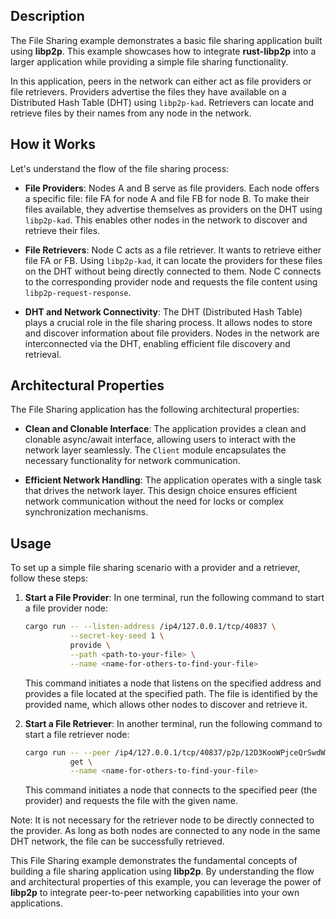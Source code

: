 ## Description

The File Sharing example demonstrates a basic file sharing application built using **libp2p**. This example showcases how to integrate **rust-libp2p** into a larger application while providing a simple file sharing functionality.

In this application, peers in the network can either act as file providers or file retrievers. Providers advertise the files they have available on a Distributed Hash Table (DHT) using `libp2p-kad`. Retrievers can locate and retrieve files by their names from any node in the network.

## How it Works

Let's understand the flow of the file sharing process:

- **File Providers**: Nodes A and B serve as file providers. Each node offers a specific file: file FA for node A and file FB for node B. To make their files available, they advertise themselves as providers on the DHT using `libp2p-kad`. This enables other nodes in the network to discover and retrieve their files.

- **File Retrievers**: Node C acts as a file retriever. It wants to retrieve either file FA or FB. Using `libp2p-kad`, it can locate the providers for these files on the DHT without being directly connected to them. Node C connects to the corresponding provider node and requests the file content using `libp2p-request-response`.

- **DHT and Network Connectivity**: The DHT (Distributed Hash Table) plays a crucial role in the file sharing process. It allows nodes to store and discover information about file providers. Nodes in the network are interconnected via the DHT, enabling efficient file discovery and retrieval.

## Architectural Properties

The File Sharing application has the following architectural properties:

- **Clean and Clonable Interface**: The application provides a clean and clonable async/await interface, allowing users to interact with the network layer seamlessly. The `Client` module encapsulates the necessary functionality for network communication.

- **Efficient Network Handling**: The application operates with a single task that drives the network layer. This design choice ensures efficient network communication without the need for locks or complex synchronization mechanisms.

## Usage

To set up a simple file sharing scenario with a provider and a retriever, follow these steps:

1. **Start a File Provider**: In one terminal, run the following command to start a file provider node:
   ```sh
   cargo run -- --listen-address /ip4/127.0.0.1/tcp/40837 \
             --secret-key-seed 1 \
             provide \
             --path <path-to-your-file> \
             --name <name-for-others-to-find-your-file>
   ```
   This command initiates a node that listens on the specified address and provides a file located at the specified path. The file is identified by the provided name, which allows other nodes to discover and retrieve it.

2. **Start a File Retriever**: In another terminal, run the following command to start a file retriever node:
   ```sh
   cargo run -- --peer /ip4/127.0.0.1/tcp/40837/p2p/12D3KooWPjceQrSwdWXPyLLeABRXmuqt69Rg3sBYbU1Nft9HyQ6X \
             get \
             --name <name-for-others-to-find-your-file>
   ```
   This command initiates a node that connects to the specified peer (the provider) and requests the file with the given name.

Note: It is not necessary for the retriever node to be directly connected to the provider. As long as both nodes are connected to any node in the same DHT network, the file can be successfully retrieved.

This File Sharing example demonstrates the fundamental concepts of building a file sharing application using **libp2p**. By understanding the flow and architectural properties of this example, you can leverage the power of **libp2p** to integrate peer-to-peer networking capabilities into your own applications.
